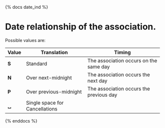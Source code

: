 {% docs date_ind %}

# Date relationship of the association.
Possible values are:

| Value | Translation | Timing |
| --- | --- | --- |
| **S** | Standard | The association occurs on the same day |
| **N** | Over next-midnight | The association occurs the next day |
| **P** | Over previous-midnight | The association occurs the previous day |
| **␣** | Single space for Cancellations |   |

{% enddocs %}